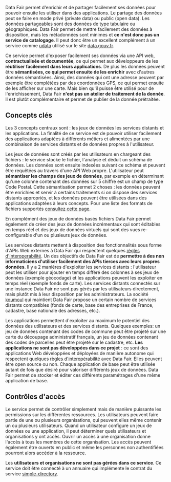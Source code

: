 Data Fair permet d'enrichir et de partager facilement ses données pour pouvoir ensuite les utiliser dans des applications. Le partage des données peut se faire en mode privé (private data) ou public (open data). Les données partageables sont des données de type tabulaire ou géographiques. Data Fair permet de mettre facilement des données à disposition, mais les métadonnées sont minimes et **ce n'est donc pas un service de catalogage**. Il peut donc être un excellent complément à un service comme [udata](https://github.com/opendatateam/udata) utilisé sur le site [data.gouv.fr](http://data.gouv.fr).

Ce service permet d'exposer facilement ses données via une API web, **contractualisée et documentée**, ce qui permet aux développeurs de les **réutiliser facilement dans leurs applications**. De plus les données peuvent être **sémantisées, ce qui permet ensuite de les enrichir** avec d'autres données sémantisées. Ainsi, des données qui ont une adresse peuvent par exemple être complétées par des coordonnées GPS, ce qui permet ensuite de les afficher sur une carte. Mais bien qu'il puisse être utilisé pour de l'enrichissement, Data Fair **n'est pas un atelier de traitement de la donnée**. Il est plutôt complémentaire et permet de publier de la donnée prétraitée.

## Concepts clés

Les 3 concepts centraux sont : les jeux de données les services distants et les applications. La finalité de ce service est de pouvoir utiliser facilement des applications adaptées à différents métiers et alimentées par une combinaison de services distants et de données propres à l'utilisateur.

Les jeux de données sont créés par les utilisateurs en chargeant des fichiers : le service stocke le fichier, l'analyse et déduit un schéma de données. Les données sont ensuite indexées suivant ce schéma et peuvent être requêtées au travers d'une API Web propre. L'utilisateur peut **sémantiser les champs des jeux de données**, par exemple en déterminant qu'une colonne contenant des données sur 5 chiffre est un champ de type Code Postal. Cette sémantisation permet 2 choses : les données peuvent être enrichies et servir à certains traitements si on dispose des services distants appropriés, et les données peuvent être utilisées dans des applications adaptées à leurs concepts. Pour une liste des formats de fichiers supportés [consultez cette page](user-guide/format).

En complément des jeux de données basés fichiers Data Fair permet également de créer des jeux de données incrémentaux qui sont éditables en temps réel et des jeux de données virtuels qui sont des vues re-configurable d'un ou plusieurs jeux de données.

Les services distants mettent à disposition des fonctionnalités sous forme d'APIs Web externes à Data Fair qui respectent quelques [règles d'interoperabilité](interoperate/services). Un des objectifs de Data Fair est de **permettre à des non informaticiens d'utiliser facilement des APIs tierces avec leurs propres données**. Il y a 2 manières d'exploiter les services distants : l'utilisateur peut les utiliser pour ajouter en temps différé des colonnes à ses jeux de données (exemple géocodage) et les applications peuvent les exploiter en temps réel (exemple fonds de carte). Les services distants connectés sur une instance Data Fair ne sont pas gérés par les utilisateurs directement, mais plutôt mis à leur disposition par les administrateurs. La société [koumoul](https://koumoul.com) qui maintient Data Fair propose un certain nombre de services distants compatibles (fonds de carte, base des entreprises de France, cadastre, base nationale des adresses, etc.).

Les applications permettent d'exploiter au maximum le potentiel des données des utilisateurs et des services distants. Quelques exemples: un jeu de données contenant des codes de commune peut être projeté sur une carte du découpage administratif français, un jeu de données contenant des codes de parcelles peut être projeté sur le cadastre, etc. **Les applications ne sont pas développées dans ce projet** : ce sont des applications Web développées et déployées de manière autonome qui respectent quelques [règles d'interopérabilité](interoperate/applications) avec Data Fair. Elles peuvent être open source ou non. Chaque application de base peut être utilisée autant de fois que désiré pour valoriser différents jeux de données. Data Fair permet de stocker et éditer ces différents paramétrages d'une même application de base.

## Contrôles d'accès

Le service permet de contrôler simplement mais de manière puissante les permissions sur les différentes ressources. Les utilisateurs peuvent faire partie de une ou plusieurs organisations, qui peuvent elles même contenir un ou plusieurs utilisateurs. Quand un utilisateur configure un jeux de données ou une application, il peut déterminer quels utilisateurs et organisations y ont accès. Ouvrir un accès à une organisation donne l'accès à tous les membres de cette organisation. Les accès peuvent également être ouverts en public et même les personnes non authentifiées pourront alors accéder à la ressource.

Les **utilisateurs et organisations ne sont pas gérées dans ce service**. Ce service doit être connecté à un annuaire qui implémente le contrat du service [simple-directory](https://github.com/koumoul-dev/simple-directory).
